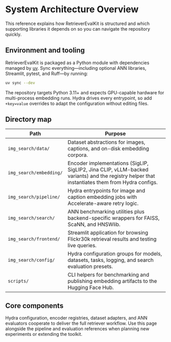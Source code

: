 # System Architecture Overview

This reference explains how RetrieverEvalKit is structured and which supporting
libraries it depends on so you can navigate the repository quickly.

## Environment and tooling

RetrieverEvalKit is packaged as a Python module with dependencies managed by
[uv](https://github.com/astral-sh/uv). Sync everything—including optional ANN
libraries, Streamlit, pytest, and Ruff—by running:

```bash
uv sync --dev
```

The repository targets Python 3.11+ and expects GPU-capable hardware for
multi-process embedding runs. Hydra drives every entrypoint, so add
`+key=value` overrides to adapt the configuration without editing files.

## Directory map

| Path | Purpose |
| --- | --- |
| `img_search/data/` | Dataset abstractions for images, captions, and on-disk embedding corpora. |
| `img_search/embedding/` | Encoder implementations (SigLIP, SigLIP2, Jina CLIP, vLLM-backed variants) and the registry helper that instantiates them from Hydra configs. |
| `img_search/pipeline/` | Hydra entrypoints for image and caption embedding jobs with Accelerate-aware retry logic. |
| `img_search/search/` | ANN benchmarking utilities plus backend-specific wrappers for FAISS, ScaNN, and HNSWlib. |
| `img_search/frontend/` | Streamlit application for browsing Flickr30k retrieval results and testing live queries. |
| `img_search/config/` | Hydra configuration groups for models, datasets, tasks, logging, and search evaluation presets. |
| `scripts/` | CLI helpers for benchmarking and publishing embedding artifacts to the Hugging Face Hub. |

## Core components

Hydra configuration, encoder registries, dataset adapters, and ANN evaluators
cooperate to deliver the full retriever workflow. Use this page alongside the
pipeline and evaluation references when planning new experiments or extending
the toolkit.